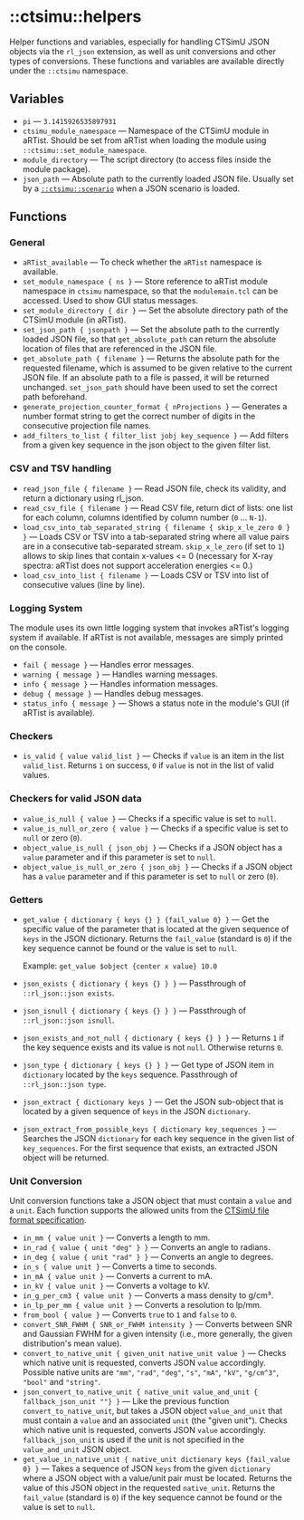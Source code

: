 # ::ctsimu::helpers
Helper functions and variables, especially for handling CTSimU JSON objects via the `rl_json` extension, as well as unit conversions and other types of conversions. These functions and variables are available directly under the `::ctsimu` namespace.

## Variables

* `pi` — `3.1415926535897931`
* `ctsimu_module_namespace` — Namespace of the CTSimU module in aRTist. Should be set from aRTist when loading the module using `::ctsimu::set_module_namespace`.
* `module_directory` — The script directory (to access files inside the module package).
* `json_path` — Absolute path to the currently loaded JSON file. Usually set by a [`::ctsimu::scenario`](scenario.md) when a JSON scenario is loaded.

## Functions

### General

* `aRTist_available` — To check whether the `aRTist` namespace is available.
* `set_module_namespace { ns }` — Store reference to aRTist module namespace in `ctsimu` namespace, so that the `modulemain.tcl` can be accessed. Used to show GUI status messages.
* `set_module_directory { dir }` — Set the absolute directory path of the CTSimU module (in aRTist).
* `set_json_path { jsonpath }` — Set the absolute path to the currently loaded JSON file, so that `get_absolute_path` can return the absolute location of files that are referenced in the JSON file.
* `get_absolute_path { filename }` — Returns the absolute path for the requested filename, which is assumed to be given relative to the current JSON file. If an absolute path to a file is passed, it will be returned unchanged. `set_json_path` should have been used to set the correct path beforehand.
* `generate_projection_counter_format { nProjections }` — Generates a number format string to get the correct number of digits in the consecutive projection file names.
* `add_filters_to_list { filter_list jobj key_sequence }` — Add filters from a given key sequence in the json object to the given filter list.

### CSV and TSV handling

* `read_json_file { filename }` — Read JSON file, check its validity, and return a dictionary using rl_json.
* `read_csv_file { filename }` — Read CSV file, return dict of lists: one list for each column, columns identified by column number (`0` ... `N-1`).
* `load_csv_into_tab_separated_string { filename { skip_x_le_zero 0 } }` — Loads CSV or TSV into a tab-separated string where all value pairs are in a consecutive tab-separated stream. `skip_x_le_zero` (if set to `1`) allows to skip lines that contain x-values <= 0 (necessary for X-ray spectra: aRTist does not support acceleration energies <= 0.)
* `load_csv_into_list { filename }` — Loads CSV or TSV into list of consecutive values (line by line).

### Logging System
The module uses its own little logging system that invokes aRTist's logging system if available. If aRTist is not available, messages are simply printed on the console.

* `fail { message }` — Handles error messages.
* `warning { message }` — Handles warning messages.
* `info { message }` — Handles information messages.
* `debug { message }` — Handles debug messages.
* `status_info { message }` — Shows a status note in the module's GUI (if aRTist is available).

### Checkers

* `is_valid { value valid_list }` — Checks if `value` is an item in the list `valid_list`. Returns `1` on success, `0` if `value` is not in the list of valid values.

### Checkers for valid JSON data

* `value_is_null { value }` — Checks if a specific value is set to `null`.
* `value_is_null_or_zero { value }` — Checks if a specific value is set to `null` or zero (`0`).
* `object_value_is_null { json_obj }` — Checks if a JSON object has a `value` parameter and if this parameter is set to `null`.
* `object_value_is_null_or_zero { json_obj }` — Checks if a JSON object has a `value` parameter and if this parameter is set to `null` or zero (`0`).

### Getters

* `get_value { dictionary { keys {} } {fail_value 0} }` — Get the specific value of the parameter that is located at the given sequence of `keys` in the JSON dictionary. Returns the `fail_value` (standard is `0`) if the key sequence cannot be found or the value is set to `null`.

    Example: `get_value $object {center x value} 10.0`
* `json_exists { dictionary { keys {} } }` — Passthrough of `::rl_json::json exists`.
* `json_isnull { dictionary { keys {} } }` — Passthrough of `::rl_json::json isnull`.
* `json_exists_and_not_null { dictionary { keys {} } }` — Returns `1` if the key sequence exists and its value is not `null`. Otherwise returns `0`.
* `json_type { dictionary { keys {} } }` — Get type of JSON item in `dictionary` located by the `keys` sequence. Passthrough of `::rl_json::json type`.
* `json_extract { dictionary keys }` — Get the JSON sub-object that is located by a given sequence of `keys` in the JSON `dictionary`.
* `json_extract_from_possible_keys { dictionary key_sequences }` — Searches the JSON `dictionary` for each key sequence in the given list of `key_sequences`. For the first sequence that exists, an extracted JSON object will be returned.

### Unit Conversion

Unit conversion functions take a JSON object that must contain a `value` and a `unit`. Each function supports the allowed units from the [CTSimU file format specification](https://bamresearch.github.io/ctsimu-scenarios).

* `in_mm { value unit }` — Converts a length to mm.
* `in_rad { value { unit "deg" } }` — Converts an angle to radians.
* `in_deg { value { unit "rad" } }` — Converts an angle to degrees.
* `in_s { value unit }` — Converts a time to seconds.
* `in_mA { value unit }` — Converts a current to mA.
* `in_kV { value unit }` — Converts a voltage to kV.
* `in_g_per_cm3 { value unit }` — Converts a mass density to g/cm³.
* `in_lp_per_mm { value unit }` — Converts a resolution to lp/mm.
* `from_bool { value }` — Converts `true` to `1` and `false` to `0`.
* `convert_SNR_FWHM { SNR_or_FWHM intensity }` — Converts between SNR and Gaussian FWHM for a given intensity (i.e., more generally, the given distribution's mean value).
* `convert_to_native_unit { given_unit native_unit value }` — Checks which native unit is requested, converts JSON `value` accordingly. Possible native units are `"mm"`, `"rad"`, `"deg"`, `"s"`, `"mA"`, `"kV"`, `"g/cm^3"`, `"bool"` and `"string"`.
* `json_convert_to_native_unit { native_unit value_and_unit { fallback_json_unit ""} }` — Like the previous function `convert_to_native_unit`, but takes a JSON object `value_and_unit` that must contain a `value` and an associated `unit` (the "given unit"). Checks which native unit is requested, converts JSON `value` accordingly. `fallback_json_unit` is used if the unit is not specified in the `value_and_unit` JSON object.
* `get_value_in_native_unit { native_unit dictionary keys {fail_value 0} }` — Takes a sequence of JSON `keys` from the given `dictionary` where a JSON object with a value/unit pair must be located. Returns the value of this JSON object in the requested `native_unit`. Returns the `fail_value` (standard is `0`) if the key sequence cannot be found or the value is set to `null`.